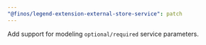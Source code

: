 ```yaml
---
"@finos/legend-extension-external-store-service": patch
---
```


Add support for modeling `optional/required` service parameters.
